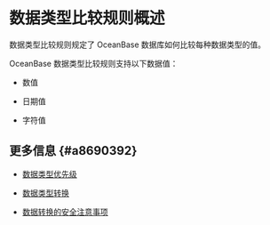 数据类型比较规则概述 
===============================



数据类型比较规则规定了 OceanBase 数据库如何比较每种数据类型的值。

OceanBase 数据类型比较规则支持以下数据值：

* 数值

  

* 日期值

  

* 字符值

  




更多信息 {#a8690392}
----------------

* [数据类型优先级](t1988508.html#)

  

* [数据类型转换](t1988509.html#)

  

* [数据转换的安全注意事项](t1988510.html#)

  



